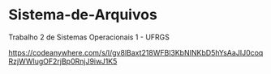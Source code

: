 # Sistema-de-Arquivos
Trabalho 2 de Sistemas Operacionais 1 - UFRGS

https://codeanywhere.com/s/l/gv8lBaxt218WFBl3KbNINKbD5hYsAaJIJ0coqRzjWWlugOF2rjBp0RnjJ9iwJ1K5
